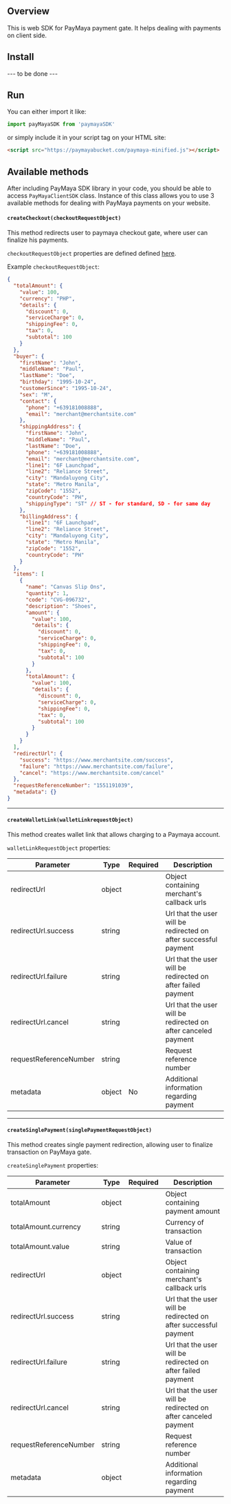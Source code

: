 ## Overview

This is web SDK for PayMaya payment gate. It helps dealing with payments on client side. 

## Install

--- to be done ---

## Run

You can either import it like:

```javascript
import payMayaSDK from 'paymayaSDK'
```

or simply include it in your script tag on your HTML site:

```html
<script src="https://paymayabucket.com/paymaya-minified.js"></script>
```

## Available methods

After including PayMaya SDK library in your code, you should be able to access `PayMayaClientSDK` class. Instance of this class allows you to use 3 available methods for dealing with PayMaya payments on your website.

#### `createCheckout(checkoutRequestObject)`
This method redirects user to paymaya checkout gate, where user can finalize his payments.

`checkoutRequestObject` properties are defined defined [here](https://developers.paymaya.com/blog/entry/paymaya-checkout-api-overview#checkoutObject). 

Example `checkoutRequestObject`:
```json
{
  "totalAmount": {
    "value": 100,
    "currency": "PHP",
    "details": {
      "discount": 0,
      "serviceCharge": 0,
      "shippingFee": 0,
      "tax": 0,
      "subtotal": 100
    }
  },
  "buyer": {
    "firstName": "John",
    "middleName": "Paul",
    "lastName": "Doe",
    "birthday": "1995-10-24",
    "customerSince": "1995-10-24",
    "sex": "M",
    "contact": {
      "phone": "+639181008888",
      "email": "merchant@merchantsite.com"
    },
    "shippingAddress": {
      "firstName": "John",
      "middleName": "Paul",
      "lastName": "Doe",
      "phone": "+639181008888",
      "email": "merchant@merchantsite.com",
      "line1": "6F Launchpad",
      "line2": "Reliance Street",
      "city": "Mandaluyong City",
      "state": "Metro Manila",
      "zipCode": "1552",
      "countryCode": "PH",
      "shippingType": "ST" // ST - for standard, SD - for same day
    },
    "billingAddress": {
      "line1": "6F Launchpad",
      "line2": "Reliance Street",
      "city": "Mandaluyong City",
      "state": "Metro Manila",
      "zipCode": "1552",
      "countryCode": "PH"
    }
  },
  "items": [
    {
      "name": "Canvas Slip Ons",
      "quantity": 1,
      "code": "CVG-096732",
      "description": "Shoes",
      "amount": {
        "value": 100,
        "details": {
          "discount": 0,
          "serviceCharge": 0,
          "shippingFee": 0,
          "tax": 0,
          "subtotal": 100
        }
      },
      "totalAmount": {
        "value": 100,
        "details": {
          "discount": 0,
          "serviceCharge": 0,
          "shippingFee": 0,
          "tax": 0,
          "subtotal": 100
        }
      }
    }
  ],
  "redirectUrl": {
    "success": "https://www.merchantsite.com/success",
    "failure": "https://www.merchantsite.com/failure",
    "cancel": "https://www.merchantsite.com/cancel"
  },
  "requestReferenceNumber": "1551191039",
  "metadata": {}
}
```

---

#### `createWalletLink(walletLinkrequestObject)`
This method creates wallet link that allows charging to a Paymaya account.

`walletLinkRequestObject` properties:

| Parameter             | Type   | Required | Description                                                       |
|-----------------------|--------|----------|--------------------------------------------------------|
| redirectUrl | object | | Object containing merchant's callback urls |
| redirectUrl.success | string | | Url that the user will be redirected on after successful payment |
| redirectUrl.failure | string | | Url that the user will be redirected on after failed payment |
| redirectUrl.cancel | string | | Url that the user will be redirected on after canceled payment |
| requestReferenceNumber | string | | Request reference number |
| metadata | object | No | Additional information regarding payment |

---

#### `createSinglePayment(singlePaymentRequestObject)`
This method creates single payment redirection, allowing user to finalize transaction on PayMaya gate. 

`createSinglePayment` properties:

| Parameter             | Type   | Required | Description                                                       |
|-----------------------|--------|----------|--------------------------------------------------------|
| totalAmount | object | | Object containing payment amount |
| totalAmount.currency | string | | Currency of transaction |
| totalAmount.value | string | | Value of transaction |
| redirectUrl | object | | Object containing merchant's callback urls |
| redirectUrl.success | string | | Url that the user will be redirected on after successful payment |
| redirectUrl.failure | string | | Url that the user will be redirected on after failed payment |
| redirectUrl.cancel | string | | Url that the user will be redirected on after canceled payment |
| requestReferenceNumber | string | | Request reference number |
| metadata | object | | Additional information regarding payment |




